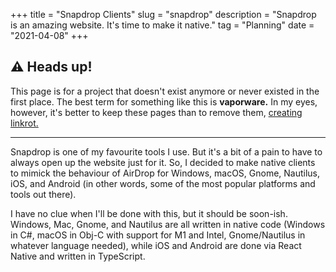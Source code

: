 +++
title = "Snapdrop Clients"
slug = "snapdrop"
description = "Snapdrop is an amazing website. It's time to make it native."
tag = "Planning"
date = "2021-04-08"
+++

## ⚠️ Heads up!
This page is for a project that doesn't exist anymore or never existed in the first place. The best term for something like this is **vaporware.** In my eyes, however, it's better to keep these pages than to remove them, [creating linkrot.](/oldblog/linkrot)

---

Snapdrop is one of my favourite tools I use. But it's a bit of a pain to have to always open up the website just for it. So, I decided to make native clients to mimick the behaviour of AirDrop for Windows, macOS, Gnome, Nautilus, iOS, and Android (in other words, some of the most popular platforms and tools out there).

I have no clue when I'll be done with this, but it should be soon-ish. Windows, Mac, Gnome, and Nautilus are all written in native code (Windows in C#, macOS in Obj-C with support for M1 and Intel, Gnome/Nautilus in whatever language needed), while iOS and Android are done via React Native and written in TypeScript.
